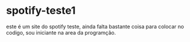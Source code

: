 # spotify-teste1
este é um site do spotify teste, ainda falta bastante coisa para colocar no codigo, sou iniciante na area da programção.
